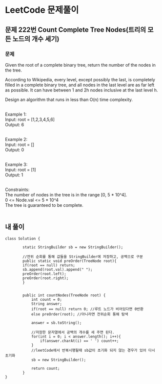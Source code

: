 # LeetCode 문제풀이

## 문제 222번 Count Complete Tree Nodes(트리의 모든 노드의 개수 세기)
### 문제<br>
Given the root of a complete binary tree, return the number of the nodes in the tree.<br>

According to Wikipedia, every level, except possibly the last, is completely filled in a complete binary tree, and all nodes in the last level are as far left as possible. It can have between 1 and 2h nodes inclusive at the last level h.<br>

Design an algorithm that runs in less than O(n) time complexity.<br><br> 

Example 1:<br>
Input: root = [1,2,3,4,5,6]<br>
Output: 6<br><br>

Example 2:<br>
Input: root = []<br>
Output: 0<br><br>

Example 3:<br>
Input: root = [1]<br>
Output: 1<br><br> 

Constraints:<br>
The number of nodes in the tree is in the range [0, 5 * 10^4].<br>
0 <= Node.val <= 5 * 10^4<br>
The tree is guaranteed to be complete.<br><br>

## 내 풀이
```
class Solution {
    
        static StringBuilder sb = new StringBuilder();
        
        //전위 순회를 통해 값들을 StringBuilder에 저장하고, 공백으로 구분
        public static void preOrder(TreeNode root){
        if(root == null) return;
        sb.append(root.val).append(" ");
        preOrder(root.left);
        preOrder(root.right);
        }


        public int countNodes(TreeNode root) {
            int count = 0;
            String answer;
            if(root == null) return 0; //루트 노드가 비어있다면 0반환
            else preOrder(root); //아니라면 전위순회 통해 탐색
            
            answer = sb.toString();
            
            //저장한 문자열에서 공백의 개수를 세 주면 된다.
            for(int i = 0; i < answer.length(); i++){
                if(answer.charAt(i) == ' ') count++;
            }
            //leetCode에서 반복시행될때 sb값이 초기화 되지 않는 경우가 있어 다시 초기화
            sb = new StringBuilder();
            
            return count;
        }
}
```